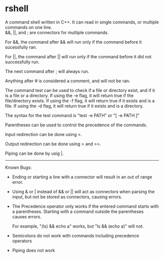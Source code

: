 # rshell

A command shell written in C++. It can read in single commands, or multiple commands on one line.  
&&, ||, and ; are connectors for multiple commands.

For &&, the command after && will run only if the command before it sucessfully ran.

For ||, the command after || will run only if the command before it did not successfully run.

The next command after ; will always run.

Anything after # is considered a comment, and will not be ran.

The command test can be used to check if a file or directory exist, and if it is a file or a directory. If using the -e flag, it will return true if the file/directory exists. If using the -f flag, it will return true if it exists and is a file. If using the -d flag, it will return true if it exists and is a directory.

The syntax for the test command is "test -e PATH" or "[ -e PATH ]"

Parentheses can be used to control the precedence of the commands.

Input redirection can be done using <.

Output redirection can be done using > and >>.

Piping can be done by usig |.

---

Known Bugs:

  * Ending or starting a line with a connector will result in an out of range error.
  * Using & or | instead of && or || will act as connectors when parsing the input, but not be stored as connectors, causing errors.
  * The Precedence operator only works if the entered command starts with a parentheses. Starting with a command outside the parentheses causes errors.
       
       For example, "(ls) && echo a" works, but "ls && (echo a)" will not.
  * Semicolons do not work with commands including precedence operators
  * Piping does not work
